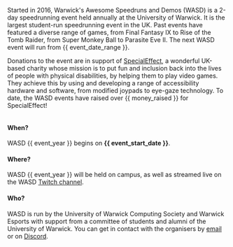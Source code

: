 <div markdown="1" class="column is-6">
<div markdown="1" class="content backing">

Started in 2016, Warwick's Awesome Speedruns and Demos (WASD) is a 2-day speedrunning event held annually at the University of Warwick. It is the largest student-run speedrunning event in the UK. Past events have featured a diverse range of games, from Final Fantasy IX to Rise of the Tomb Raider, from Super Monkey Ball to Parasite Eve II. The next WASD event will run from {{ event_date_range }}.

Donations to the event are in support of [SpecialEffect](https://specialeffect.org.uk/), a wonderful UK-based charity whose mission is to put fun and inclusion back into the lives of people with physical disabilities, by helping them to play video games. They achieve this by using and developing a range of accessibility hardware and software, from modified joypads to eye-gaze technology. To date, the WASD events have raised over {{ money_raised }} for SpecialEffect!

</div>

</div>

<div markdown="1" class="column is-6">
<div markdown="1" class="content backing">

<h4 class="title is-size-4">When?</h4>

WASD {{ event_year }} begins on **{{ event_start_date }}**.

<h4 class="title is-size-4">Where?</h4>

WASD {{ event_year }} will be held on campus, as well as streamed live on the WASD [Twitch channel](https://twitch.tv/warwickspeedrun).

<h4 class="title is-size-4">Who?</h4>

WASD is run by the University of Warwick Computing Society and Warwick Esports with support from a committee of students and alumni of the University of Warwick. You can get in contact with the organisers by [email](mailto:contact@warwickspeed.run) or on [Discord](https://warwickspeed.run/discord).

</div>

</div>
